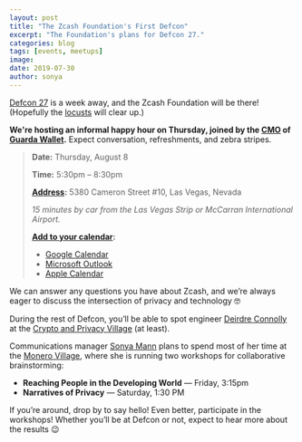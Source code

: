 ```yaml
---
layout: post
title: "The Zcash Foundation's First Defcon"
excerpt: "The Foundation's plans for Defcon 27."
categories: blog
tags: [events, meetups]
image:
date: 2019-07-30
author: sonya
---
```


[Defcon 27](https://www.defcon.org/html/defcon-27/dc-27-index.html) is a week away, and the Zcash Foundation will be there! (Hopefully the [locusts](https://twitter.com/RachelTobac/status/1154933360957054976) will clear up.)

**We're hosting an informal happy hour on Thursday, joined by the [CMO](https://twitter.com/MarijaCarola) of [Guarda Wallet](https://guarda.co/).** Expect conversation, refreshments, and zebra stripes.

> **Date:** Thursday, August 8
>
> **Time:** 5:30pm – 8:30pm
>
> **[Address](https://goo.gl/maps/f1jH6DtisRrtWcy3A):** 5380 Cameron Street #10, Las Vegas, Nevada
>
> _15 minutes by car from the Las Vegas Strip or McCarran International Airport._
>
> **[Add to your calendar](https://stuff.li/4RzQZy3C):**
> * [Google Calendar](https://www.google.com/calendar/event?action=TEMPLATE&text=Zcash+Foundation+Happy+Hour&details=Our+first+Defcon%21+Snacks%2C+drinks%2C+and+private+cryptocurrency+%F0%9F%8E%89&location=5380+Cameron+Street+%2310+Las+Vegas%2C+NV+89118&dates=20190808T173000/20190808T203000&ctz=America%2FLos_Angeles)
> * [Microsoft Outlook](https://api.stuff.li/api/v1/event/ical?token=eyJpdiI6ImVEQjBIb2Q1VlcxQitYWDg3K1wva2lRPT0iLCJ2YWx1ZSI6IkkxOEZ1QWdac3RUY1prVm5cLzM3dFR2Z0l5NWo0R0xCRlwvT0ZcL3dlVmhjWjZLMkpxZWsxU2VuMVdCeHpmelJZTjkiLCJtYWMiOiJmOTAwNDU5MWYyYjk1MDA3MmFiNjc4M2YxOWVmYmMwNWQzMzQ5NGU3NGE2MTEwNzE1MDIwNGUzOWFlZWNiYmRmIn0=&client=outlook)
> * [Apple Calendar](https://api.stuff.li/api/v1/event/ical?token=eyJpdiI6InE3UjE4VlQwZEp3ZzB1anVscjFwQmc9PSIsInZhbHVlIjoiTkNDbTIyMHNGbXJzVWZ0cjh3VXJzTDA3QThqM3dYTVhmNXY4ZjJPS1wvSis4bFVjeUU3QzJLV3Mzd3dyRkRNNmkiLCJtYWMiOiJmNWYyZjExMGY5MWY5M2IzM2E3NTlkZjU4N2QzYTAyOGEzYmQyYjFmZDczYjdhZTBkNzVlNGE3Yzk3ZWM3NWUwIn0=&client=apple)

We can answer any questions you have about Zcash, and we’re always eager to discuss the intersection of privacy and technology 🤓

During the rest of Defcon, you’ll be able to spot engineer [Deirdre Connolly](https://twitter.com/durumcrustulum) at the [Crypto and Privacy Village](https://cryptovillage.org/) (at least).

Communications manager [Sonya Mann](https://twitter.com/sonyasupposedly) plans to spend most of her time at the [Monero Village](http://monerovillage.org/), where she is running two workshops for collaborative brainstorming:

* **Reaching People in the Developing World** — Friday, 3:15pm
* **Narratives of Privacy** — Saturday, 1:30 PM

If you’re around, drop by to say hello! Even better, participate in the workshops! Whether you’ll be at Defcon or not, expect to hear more about the results 😉
